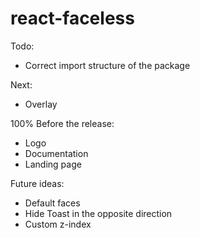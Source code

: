 # react-faceless

Todo:
- Correct import structure of the package

Next:
- Overlay

100% Before the release:
- Logo
- Documentation
- Landing page

Future ideas:
- Default faces
- Hide Toast in the opposite direction
- Custom z-index
